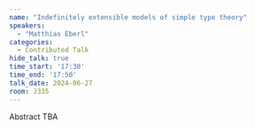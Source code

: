 ```yaml
---
name: "Indefinitely extensible models of simple type theory"
speakers:
  - "Matthias Eberl"
categories:
  - Contributed Talk
hide_talk: true
time_start: '17:30'
time_end: '17:50'
talk_date: 2024-06-27
room: J335
---
```


Abstract TBA
